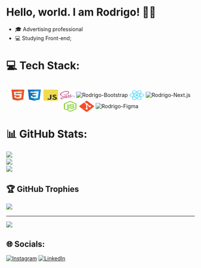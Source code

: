 # Hello, world. I am Rodrigo! 🖖🏽
- 🎓 Advertising professional
- 💻 Studying Front-end;


# 💻 Tech Stack:
<div align="center" style="display: inline_block"><br>
    <img align="center" alt="Rodrigo-HTML5" height="30" width="40" src="https://raw.githubusercontent.com/devicons/devicon/2ae2a900d2f041da66e950e4d48052658d850630/icons/html5/html5-original.svg">
    <img align="center" alt="Rodrigo-CSS3" height="30" width="40" src="https://raw.githubusercontent.com/devicons/devicon/2ae2a900d2f041da66e950e4d48052658d850630/icons/css3/css3-original.svg">
    <img align="center" alt="Rodrigo-Javascript" height="30" width="40" src="https://raw.githubusercontent.com/devicons/devicon/2ae2a900d2f041da66e950e4d48052658d850630/icons/javascript/javascript-original.svg">
    <img align="center" alt="Rodrigo-Saas" height="30" width="40" src="https://raw.githubusercontent.com/devicons/devicon/1119b9f84c0290e0f0b38982099a2bd027a48bf1/icons/sass/sass-original.svg">
    <img align="center" alt="Rodrigo-Bootstrap" height="30" width="40" src="https://upload.wikimedia.org/wikipedia/commons/b/b2/Bootstrap_logo.svg">
    <img align="center" alt="Rodrigo-React" height="30" width="40" src="https://raw.githubusercontent.com/devicons/devicon/2ae2a900d2f041da66e950e4d48052658d850630/icons/react/react-original.svg">
    <img align="center" alt="Rodrigo-Next.js" height="30" width="30" src="https://www.datocms-assets.com/75941/1657707878-nextjs_logo.png">
    <img align="center" alt="Rodrigo-Node.js" height="30" width="40" src="https://raw.githubusercontent.com/devicons/devicon/1119b9f84c0290e0f0b38982099a2bd027a48bf1/icons/nodejs/nodejs-original.svg">
    <img align="center" alt="Rodrigo-Git" height="30" width="40" src="https://raw.githubusercontent.com/devicons/devicon/2ae2a900d2f041da66e950e4d48052658d850630/icons/git/git-original.svg">
    <img align="center" alt="Rodrigo-Figma" height="28" width="20" src="https://upload.wikimedia.org/wikipedia/commons/3/33/Figma-logo.svg">
</div>

# 📊 GitHub Stats:
![](https://github-readme-streak-stats.herokuapp.com/?user=rodrigoborge&theme=dark&hide_border=false)<br/>
![](https://github-readme-stats.vercel.app/api?username=rodrigoborge&theme=dark&hide_border=false&include_all_commits=false&count_private=false)<br/>
![](https://github-readme-stats.vercel.app/api/top-langs/?username=rodrigoborge&theme=dark&hide_border=false&include_all_commits=false&count_private=false&layout=compact)<br/>

## 🏆 GitHub Trophies
![](https://github-profile-trophy.vercel.app/?username=rodrigoborge&theme=monokai&no-frame=true&no-bg=true&margin-w=4)

---
[![](https://visitcount.itsvg.in/api?id=rodrigoborge&icon=2&color=12)](https://visitcount.itsvg.in)

## 🌐 Socials:

[![Instagram](https://img.shields.io/badge/Instagram-%23E4405F.svg?logo=Instagram&logoColor=white)](https://instagram.com/rodrigoborge1) [![LinkedIn](https://img.shields.io/badge/LinkedIn-%230077B5.svg?logo=linkedin&logoColor=white)](https://linkedin.com/in/rodrigoborge)
